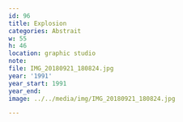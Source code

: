 ```yaml
---
id: 96
title: Explosion
categories: Abstrait
w: 55
h: 46
location: graphic studio
note:
file: IMG_20180921_180824.jpg
year: '1991'
year_start: 1991
year_end:
image: ../../media/img/IMG_20180921_180824.jpg

---
```

